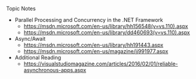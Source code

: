 Topic Notes
- Parallel Processing and Concurrency in the .NET Framework
    - https://msdn.microsoft.com/en-us/library/hh156548(v=vs.110).aspx
    - https://msdn.microsoft.com/en-us/library/dd460693(v=vs.110).aspx
- Async/Await
    - https://msdn.microsoft.com/en-us/library/hh191443.aspx
    - https://msdn.microsoft.com/en-us/magazine/jj991977.aspx
- Additional Reading
    - https://visualstudiomagazine.com/articles/2016/02/01/reliable-asynchronous-apps.aspx
